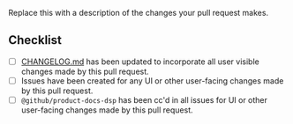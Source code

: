 <!-- Thank you for submitting a pull request. Please read our pull request guidelines before
  submitting your pull request:
  https://github.com/github/vscode-codeql/blob/master/CONTRIBUTING.md#submitting-a-pull-request.
-->

Replace this with a description of the changes your pull request makes.

## Checklist

- [ ] [CHANGELOG.md](../extensions/ql-vscode/CHANGELOG.md) has been updated to incorporate all user visible changes made by this pull request.
- [ ] Issues have been created for any UI or other user-facing changes made by this pull request.
- [ ] `@github/product-docs-dsp` has been cc'd in all issues for UI or other user-facing changes made by this pull request.
